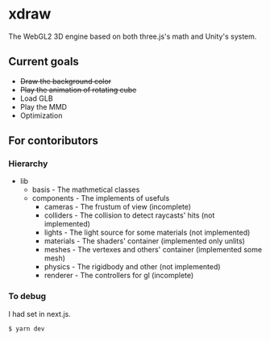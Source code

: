 # xdraw

The WebGL2 3D engine based on both three.js's math and Unity's system.

## Current goals

- ~~Draw the background color~~
- ~~Play the animation of rotating cube~~
- Load GLB
- Play the MMD
- Optimization

## For contoributors

### Hierarchy

- lib
  - basis - The mathmetical classes
  - components - The implements of usefuls
    - cameras - The frustum of view (incomplete)
    - colliders - The collision to detect raycasts' hits (not implemented)
    - lights - The light source for some materials (not implemented)
    - materials - The shaders' container (implemented only unlits)
    - meshes - The vertexes and others' container (implemented some mesh)
    - physics - The rigidbody and other (not implemented)
    - renderer - The controllers for gl (incomplete)

### To debug

I had set in next.js.

    $ yarn dev
